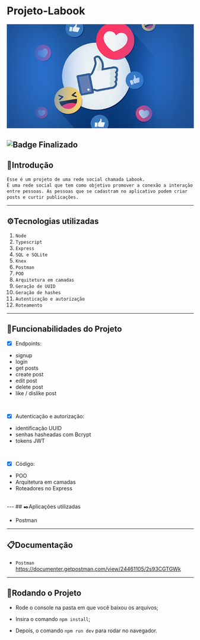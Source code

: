 # Projeto-Labook

![Labook](/src/img/imagem-Labook.png)

![Badge Finalizado](http://img.shields.io/static/v1?label=STATUS&message=FINALIZADO&color=RED&style=for-the-badge)
---

## 📑Introdução
    Esse é um projeto de uma rede social chamada Labook. 
    É uma rede social que tem como objetivo promover a conexão a interação entre pessoas. As pessoas que se cadastram no aplicativo podem criar posts e curtir publicações.
---
## ⚙️Tecnologias utilizadas

1. ``Node``
2. ``Typescript``
3. ``Express``
4. ``SQL e SQLite``
5. ``Knex``
6. ``Postman``
7. ``POO``
8. ``Arquitetura em camadas ``
9. ``Geração de UUID ``
10. ``Geração de hashes``
11. ``Autenticação e autorização ``
12. ``Roteamento``
---
## 📱Funcionabilidades do Projeto

- [x] Endpoints:
- signup
- login
- get posts
- create post
- edit post
- delete post
- like / dislike post
<br>

- [x] Autenticação e autorização:
- identificação UUID
- senhas hasheadas com Bcrypt
- tokens JWT
<br>

- [x] Código:
- POO
- Arquitetura em camadas
- Roteadores no Express
<br>
---
## ✒️Aplicações utilizadas

- Postman
---
## 📋Documentação

- ``Postman`` <https://documenter.getpostman.com/view/24461105/2s93CGTGWk>

---
## 📀Rodando o Projeto

- Rode o console na pasta em que você baixou os arquivos;

- Insira o comando ``npm install``;

- Depois, o comando ``npm run dev`` para rodar no navegador.
